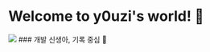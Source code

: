 # Welcome to y0uzi's world! 👯
<a href="https://velog.io/@y0uwl/">
  <img src="https://img.shields.io/badge/velog-20C997?style=flat-square&logo=velog&logoColor=white"/></a>    
### 개발 신생아, 기록 중심 🌱
 
